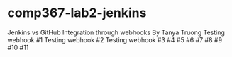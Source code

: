 # comp367-lab2-jenkins
Jenkins vs GitHub Integration through webhooks
By Tanya Truong
Testing webhook #1
Testing webhook #2
Testing webhook #3
#4
#5
#6
#7
#8
#9
#10
#11

